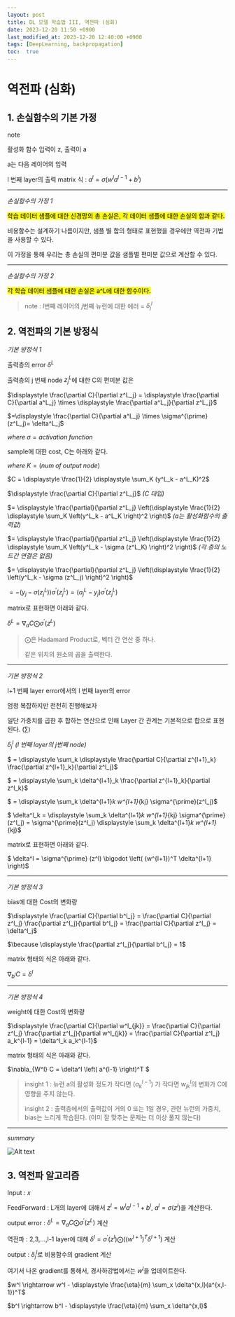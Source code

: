 ```yaml
---
layout: post
title: DL 모델 학습법 III, 역전파 (심화)
date: 2023-12-20 11:50 +0900
last_modified_at: 2023-12-20 12:40:00 +0900
tags: [DeepLearning, backpropagation]
toc:  true
---
```


# 역전파 (심화)

## 1. 손실함수의 기본 가정

note

활성화 함수 입력이 z, 출력이 a

a는 다음 레이어의 입력

l 번째 layer의 출력 matrix 식 : $a^l = \sigma (w^l a^{l-1} + b^l)$

---
*손실함수의 가정 1*

<mark>학습 데이터 샘플에 대한 신경망의 총 손실은, 각 데이터 샘플에 대한 손실의 합과 같다.</mark>

비용함수는 설계하기 나름이지만, 샘플 별 합의 형태로 표현했을 경우에만 역전파 기법을 사용할 수 있다.

이 가정을 통해 우리는 총 손실의 편미분 값을 샘플별 편미분 값으로 계산할 수 있다.

---
*손실함수의 가정 2*

<mark>각 학습 데이터 샘플에 대한 손실은 a^L에 대한 함수이다.</mark>

> note : *l*번째 레이어의 *j*번째 뉴런에 대한 에러 = $\delta^l_j$


## 2. 역전파의 기본 방정식

*기본 방정식 1*

출력층의 error $\delta^L$

출력층의 j 번째 node $z^L_j$에 대한 C의 편미분 값은

$\displaystyle \frac{\partial C}{\partial z^L_j} = \displaystyle \frac{\partial C}{\partial a^L_j} \times \displaystyle \frac{\partial a^L_j}{\partial z^L_j}$

$=\displaystyle \frac{\partial C}{\partial a^L_j} \times \sigma^{\prime} (z^L_j)= \delta^L_j$

$where\;\sigma = activation\;function$

sample에 대한 cost, C는 아래와 같다.

$where\;K = (num\;of\;output\;node)$

$C = \displaystyle \frac{1}{2} \displaystyle \sum_K (y^L_k - a^L_K)^2$

$\displaystyle \frac{\partial C}{\partial z^L_j}$   *(C 대입)*

$= \displaystyle \frac{\partial}{\partial z^L_j} \left(\displaystyle \frac{1}{2} \displaystyle \sum_K \left(y^L_k - a^L_K \right)^2 \right)$   *(a는 활성화함수의 출력값)*

$= \displaystyle \frac{\partial}{\partial z^L_j} \left(\displaystyle \frac{1}{2} \displaystyle \sum_K \left(y^L_k - \sigma (z^L_K) \right)^2 \right)$ *(각 층의 노드간 연결은 없음)*

$= \displaystyle \frac{\partial}{\partial z^L_j} \left(\displaystyle \frac{1}{2} \left(y^L_k - \sigma (z^L_j) \right)^2 \right)$

$= - \left(y_j - \sigma(z^L_j) \right)\sigma^{\prime} \left( z^L_j \right) = \left( a^L_j - y_j \right) \sigma^{\prime} \left( z^L_j \right)$

matrix로 표현하면 아래와 같다.

$\delta^L = \nabla_a C \bigodot \sigma^{\prime} (z^L)$

> $\bigodot$은 Hadamard Product로, 벡터 간 연산 중 하나.
>
> 같은 위치의 원소의 곱을 출력한다.

---
*기본 방정식 2*

l+1 번째 layer error에서의 l 번째 layer의 error

엄청 복잡하지만 천천히 진행해보자

일단 가중치를 곱한 후 합하는 연산으로 인해 Layer 간 관계는 기본적으로 합으로 표현된다. $\left( \sum \right)$

$\delta^l_j$ *(l 번째 layer의 j번째 node)*

$ = \displaystyle \sum_k \displaystyle \frac{\partial C}{\partial z^{l+1}_k} \frac{\partial z^{l+1}_k}{\partial z^l_j}$

$ = \displaystyle \sum_k \delta^{l+1}_k \frac{\partial z^{l+1}_k}{\partial z^l_k}$

$ = \displaystyle \sum_k \delta^{l+1}_k w^{l+1}_{kj} \sigma^{\prime}(z^l_j)$

<!-- > $\because z^{l+1}_k = \displaystyle \sum w^{l+1}_{kj} a^l_j + b^{l+1}_k = \displaystyle \sum_j w^{l+1}_{kj} \sigma(z^l_k) + b^{l+1}_k $
>
> $\displaystyle \frac{\partial z^{l+1}_k}{\partial z^l_k} = w^{l+1}_{kj} \sigma^{\prime}(z^l_k)$ -->

$ \delta^l_k = \displaystyle \sum_k \delta^{l+1}_k w^{l+1}_{kj} \sigma^{\prime} (z^l_j) = \sigma^{\prime}(z^l_j) \displaystyle \sum_k \delta^{l+1}_k w^{l+1}_{kj}$

matrix로 표현하면 아래와 같다.

$ \delta^l = \sigma^{\prime} (z^l) \bigodot \left( (w^{l+1})^T \delta^{l+1} \right)$

---
*기본 방정식 3*

bias에 대한 Cost의 변화량

$\displaystyle \frac{\partial C}{\partial b^l_j} = \frac{\partial C}{\partial z^l_j} \frac{\partial z^l_j}{\partial b^l_j} = \frac{\partial C}{\partial z^l_j} = \delta^l_j$

$\because \displaystyle \frac{\partial z^l_j}{\partial b^l_j} = 1$

matrix 형태의 식은 아래와 같다.

$\nabla_{b^l} C = \delta^l$

---
*기본 방정식 4*

weight에 대한 Cost의 변화량

$\displaystyle \frac{\partial C}{\partial w^l_{jk}} = \frac{\partial C}{\partial z^l_j}  \frac{\partial z^l_j}{\partial w^l_{jk}} = \frac{\partial C}{\partial z^l_j} a_k^{l-1} = \delta^l_k a_k^{l-1}$

matrix 형태의 식은 아래와 같다.

$\nabla_{W^l} C = \delta^l \left( a^{l-1} \right)^T $

> insight 1 : 뉴런 a의 활성화 정도가 작다면 $(a_k^{l-1})$ 가 작다면 $w^l_{jk}$의 변화가 C에 영향을 주지 않는다.
>
> insight 2 : 출력층에서의 출력값이 거의 0 또는 1일 경우, 관련 뉴런의 가중치, bias는 느리게 학습된다. (이미 잘 맞추는 문제는 더 이상 풀지 않는다)

---
*summary*

![Alt text](\..\img\DL2-11.png)

## 3. 역전파 알고리즘

Input : $x$

FeedForward : L개의 layer에 대해서 $z^l = w^la^{l-1} + b^l$, $a^l = \sigma(z^l)$을 계산한다.

output error : $\delta^L = \nabla_aC \bigodot \sigma^{\prime}(z^L)$ 계산

역전파 : 2,3,...,l-1 layer에 대해 $\delta^l = \sigma^{\prime} (z^l) \bigodot \left( (w^{l+1})^T \delta^{l+1} \right)$ 계산

output : $\delta^l_j$로 비용함수의 gradient 계산

여기서 나온 gradient를 통해서, 경사하강법에서는 $w^l$을 업데이트한다.

$w^l \rightarrow w^l - \displaystyle \frac{\eta}{m} \sum_x \delta^{x,l}(a^{x,l-1})^T$

$b^l \rightarrow b^l - \displaystyle \frac{\eta}{m} \sum_x \delta^{x,l}$